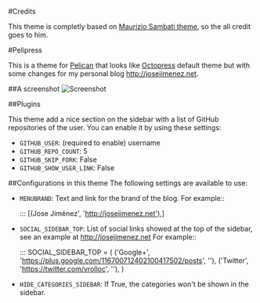 #Credits

This theme is completly based on [Maurizio Sambati theme](https://github.com/duilio/pelican-octopress-theme), so the all
credit goes to him.

#Pelipress 

This is a theme for [Pelican](http://blog.getpelican.com/) that looks like [Octopress](http://octopress.org/) default theme but with some changes for my personal blog
<http://josejimenez.net>. 

##A screenshot
![Screenshot](http://gallifrey.es/images/pelipress_josejimenez.png)

##Plugins

This theme add a nice section on the sidebar with a list of GitHub repositories of the user.
You can enable it by using these settings:

- ``GITHUB_USER``: (required to enable) username
- ``GITHUB_REPO_COUNT``: 5
- ``GITHUB_SKIP_FORK``: False
- ``GITHUB_SHOW_USER_LINK``: False

##Configurations in this theme
The following settings are available to use:

- ``MENUBRAND``: Text and link for the brand of the blog. For example::

    :::
    [(Jose Jiménez', 'http://josejimenez.net'),]

- ``SOCIAL_SIDEBAR_TOP``: List of social links showed at the top of the sidebar, see an example at http://josejimenez.net For example::
    
    :::
    SOCIAL_SIDEBAR_TOP = (
          ('Google+', 'https://plus.google.com/116700712402100417502/posts', '<i class="icon-google-plus-sign"></i>'),
          ('Twitter', 'https://twitter.com/vrolloc', '<i class="icon-twitter-sign"></i>'),
          )

- ``HIDE_CATEGORIES_SIDEBAR``: If True, the categories won't be shown in the sidebar.
